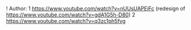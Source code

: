 ! Author:
1 https://www.youtube.com/watch?v=nUUsUAPEjFc (redesign of https://www.youtube.com/watch?v=gdA1G5h-D80)
2 https://www.youtube.com/watch?v=q3zc1ph5fvg